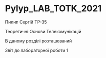 # Pylyp_LAB_TOTK_2021
Пилип Сергій ТР-35 

Теоретичні Основи Телекомунікацій


В даному розділі розташований 

Звіт до лабораторної роботи 1 
